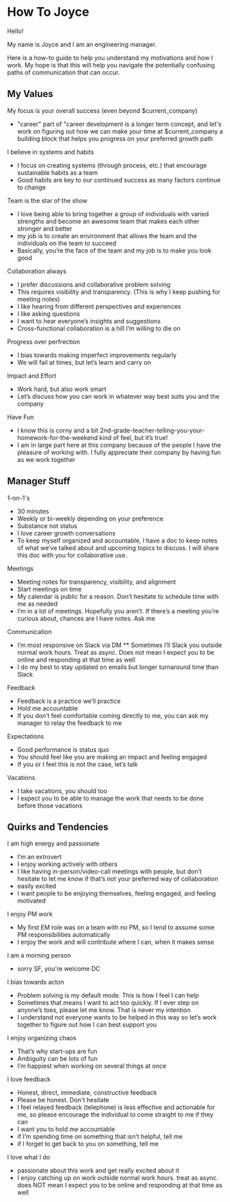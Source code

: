 # How To Joyce

Hello! 

My name is Joyce and I am an engineering manager.

Here is a how-to guide to help you understand my motivations and how I work. My hope is that this will help you navigate the potentially confusing paths of communication that can occur. 

## My Values

My focus is your overall success (even beyond $current_company)

* "career" part of "career development is a longer term concept, and let's work on figuring out how we can make your time at $current_company a building block that helps you progress on your preferred growth path

I believe in systems and habits

* I focus on creating systems (through process, etc.) that encourage sustainable habits as a team
* Good habits are key to our continued success as many factors continue to change

Team is the star of the show

* I love being able to bring together a group of individuals with varied strengths and become an awesome team that makes each other stronger and better
* my job is to create an environment that allows the team and the individuals on the team to succeed
* Basically, you’re the face of the team and my job is to make you look good

Collaboration always

* I prefer discussions and collaborative problem solving
* This requires visibility and transparency. (This is why I keep pushing for meeting notes)
* I like hearing from different perspectives and experiences
* I like asking questions
* I want to hear everyone’s insights and suggestions
* Cross-functional collaboration is a hill I’m willing to die on

Progress over perfrection

* I bias towards making imperfect improvements regularly
* We will fail at times, but let’s learn and carry on

Impact and Effort

* Work hard, but also work smart
* Let’s discuss how you can work in whatever way best suits you and the company

Have Fun

* I know this is corny and a bit 2nd-grade-teacher-telling-you-your-homework-for-the-weekend kind of feel, but it’s true!
* I am in large part here at this company because of the people I have the pleasure of working with. I fully appreciate their company by having fun as we work together


## Manager Stuff

1-on-1's

* 30 minutes
* Weekly or bi-weekly depending on your preference
* Substance not status
* I love career growth conversations
* To keep myself organized and accountable, I have a doc to keep notes of what we’ve talked about and upcoming topics to discuss. I will share this doc with you for collaborative use.

Meetings

* Meeting notes for transparency, visibility, and alignment
* Start meetings on time
* My calendar is public for a reason. Don’t hesitate to schedule time with me as needed
* I’m in a lot of meetings. Hopefully you aren’t. If there’s a meeting you’re curious about, chances are I have notes. Ask me

Communication

* I’m most responsive on Slack via DM
** Sometimes I’ll Slack you outside normal work hours. Treat as async. Does not mean I expect you to be online and responding at that time as well
* I do my best to stay updated on emails but longer turnaround time than Slack

Feedback

* Feedback is a practice we’ll practice
* Hold me accountable
* If you don’t feel comfortable coming directly to me, you can ask my manager to relay the feedback to me

Expectations

* Good performance is status quo
* You should feel like you are making an impact and feeling engaged
* If you or I feel this is not the case, let’s talk

Vacations

* I take vacations, you should too
* I expect you to be able to manage the work that needs to be done before those vacations

## Quirks and Tendencies

I am high energy and passionate

* I’m an extrovert
* I enjoy working actively with others
* I like having in-person/video-call meetings with people, but don’t hesitate to let me know if that’s not your preferred way of collaboration
* easily excited
* I want people to be enjoying themselves, feeling engaged, and feeling motivated

I enjoy PM work

* My first EM role was on a team with no PM, so I tend to assume some PM responsibilities automatically
* I enjoy the work and will contribute where I can, when it makes sense

I am a morning person

* sorry SF, you're welcome DC

I bias towards acton

* Problem solving is my default mode. This is how I feel I can help
* Sometimes that means I want to act too quickly. If I ever step on anyone’s toes, please let me know. That is never my intention
* I understand not everyone wants to be helped in this way so let’s work together to figure out how I can best support you

I enjoy organizing chaos

* That’s why start-ups are fun
* Ambiguity can be lots of fun
* I’m happiest when working on several things at once

I love feedback

* Honest, direct, immediate, constructive feedback
* Please be honest. Don't hesitate
* I feel relayed feedback (telephone) is less effective and actionable for me, so please encourage the individual to come straight to me if they can
* I want you to hold me accountable
* if I’m spending time on something that isn’t helpful, tell me
* if I forget to get back to you on something, tell me

I love what I do

* passionate about this work and get really excited about it
* I enjoy catching up on work outside normal work hours. treat as async. does NOT mean I expect you to be online and responding at that time as well 

###
